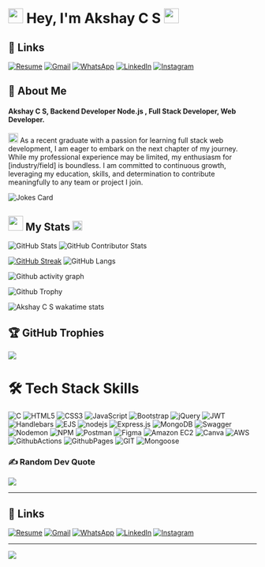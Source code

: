 # <img src="animated/rabbit.gif" height="30" /> Hey, I'm Akshay C S <img src="animated/hands.gif" height="30" />

## 🔗 Links
[![Resume](https://img.shields.io/badge/Resume-%239146FF.svg?logo=read-the-docs&logoColor=white)](https://drive.google.com/file/d/1xroQDN5fr9XB_RRATFobdgiORAF52hTu/view)
[![Gmail](https://img.shields.io/badge/Gmail-%23FF4500.svg?logo=Gmail&logoColor=white)](mailto:akshaycsasidharan@gmail.com)
[![WhatsApp](https://img.shields.io/badge/-WhatsApp-green?logo=WhatsApp&logoColor=white)](https://wa.me/+8137963621)
[![LinkedIn](https://img.shields.io/badge/LinkedIn-%230077B5.svg?logo=linkedin&logoColor=white)](https://www.linkedin.com/in/akshaycsofficial/)
[![Instagram](https://img.shields.io/badge/Instagram-%23E4405F.svg?logo=Instagram&logoColor=white)](https://www.instagram.com/a__c_s_/)


## 🚀 About Me

#### **Akshay C S**,  Backend Developer Node.js , Full Stack Developer, Web Developer.

<img src="animated/light_1.gif" height="20px" /> As a recent graduate with a passion for learning full stack web development, I am eager to embark on the next chapter of my journey. While my professional experience may be limited, my enthusiasm for [industry/field] is boundless. I am committed to continuous growth, leveraging my education, skills, and determination to contribute meaningfully to any team or project I join.

![Jokes Card](https://readme-jokes.vercel.app/api)

## <img src="animated/light_5.gif" height="30px" /> My Stats <img src="animated/loading.gif" height="20px" />

![GitHub Stats](https://github-readme-stats.vercel.app/api?username=akshaycsasidharan&show_icons=true&theme=radical)
![GitHub Contributor Stats](https://github-contributor-stats.vercel.app/api?username=akshaycsasidharan&limit=5&theme=dark&combine_all_yearly_contributions=true)

[![GitHub Streak](https://github-readme-streak-stats.herokuapp.com?user=akshaycsasidharan&theme=blueberry&date_format=M%20j%5B%2C%20Y%5D)](https://git.io/streak-stats)
![GitHub Langs](https://github-readme-stats.vercel.app/api/top-langs/?username=akshaycsasidharan&layout=compact&theme=blue-green)

![Github activity graph](https://github-readme-activity-graph.vercel.app/graph?username=akshaycsasidharan&theme=github-compact)

![Github Trophy](https://github-profile-trophy.vercel.app/?username=akshaycsasidharan&theme=discord)

![Akshay C S wakatime stats](https://github-readme-stats.vercel.app/api/wakatime?username=@akshaycs&layout=compact&theme=blue-green) 

## 🏆 GitHub Trophies
![](https://github-profile-trophy.vercel.app/?username=akshaycsasidharan&theme=radical&no-frame=false&no-bg=true&margin-w=4)

# 🛠️ Tech Stack Skills


![C](https://img.shields.io/badge/c-%2300599C.svg?style=for-the-badge&logo=c&logoColor=white) ![HTML5](https://img.shields.io/badge/html5-%23E34F26.svg?style=for-the-badge&logo=html5&logoColor=white) ![CSS3](https://img.shields.io/badge/css3-%231572B6.svg?style=for-the-badge&logo=css3&logoColor=white) ![JavaScript](https://img.shields.io/badge/javascript-%23323330.svg?style=for-the-badge&logo=javascript&logoColor=%23F7DF1E) ![Bootstrap](https://img.shields.io/badge/bootstrap-%238511FA.svg?style=for-the-badge&logo=bootstrap&logoColor=white)  ![jQuery](https://img.shields.io/badge/jquery-%230769AD.svg?style=for-the-badge&logo=jquery&logoColor=white) ![JWT](https://img.shields.io/badge/JWT-black?style=for-the-badge&logo=JSON%20web%20tokens) ![Handlebars](https://img.shields.io/badge/Handlebars-%23FF7E5B.svg?style=for-the-badge&logo=handlebars&logoColor=white) ![EJS](https://img.shields.io/badge/EJS-%23F0DB4F.svg?style=for-the-badge&logo=ejs&logoColor=white) ![nodejs](https://img.shields.io/badge/Node.js-43853D?style=for-the-badge&logo=node.js&logoColor=white) ![Express.js](https://img.shields.io/badge/express.js-%23404d59.svg?style=for-the-badge&logo=express&logoColor=%2361DAFB) ![MongoDB](https://img.shields.io/badge/MongoDB-%234ea94b.svg?style=for-the-badge&logo=mongodb&logoColor=white) ![Swagger](https://img.shields.io/badge/-Swagger-%23Clojure?style=for-the-badge&logo=swagger&logoColor=white) ![Nodemon](https://img.shields.io/badge/NODEMON-%23323330.svg?style=for-the-badge&logo=nodemon&logoColor=%BBDEAD) ![NPM](https://img.shields.io/badge/NPM-%23CB3837.svg?style=for-the-badge&logo=npm&logoColor=white)   ![Postman](https://img.shields.io/badge/Postman-FF6C37?style=for-the-badge&logo=postman&logoColor=white) ![Figma](https://img.shields.io/badge/figma-%23F24E1E.svg?style=for-the-badge&logo=figma&logoColor=white) ![Amazon EC2](https://img.shields.io/badge/Amazon_EC2-%23232F3E.svg?style=for-the-badge&logo=amazon-aws&logoColor=white) ![Canva](https://img.shields.io/badge/Canva-%2300C4CC.svg?style=for-the-badge&logo=Canva&logoColor=white)  ![AWS](https://img.shields.io/badge/AWS-%23FF9900.svg?style=for-the-badge&logo=amazon-aws&logoColor=white) ![GithubActions](https://img.shields.io/badge/github%20actions-121013?style=for-the-badge&logo=github&logoColor=white) ![GithubPages](https://img.shields.io/badge/github%20pages-121013?style=for-the-badge&logo=github&logoColor=white) ![GIT](https://img.shields.io/badge/Git-fc6d26?style=for-the-badge&logo=git&logoColor=white) ![Mongoose](https://img.shields.io/badge/Mongoose-%234ea94b.svg?style=for-the-badge&logo=mongoose&logoColor=white) 


### ✍️ Random Dev Quote

![](https://quotes-github-readme.vercel.app/api?type=vetical&theme=radical)

---

## 🔗 Links

[![Resume](https://img.shields.io/badge/Resume-%239146FF.svg?logo=read-the-docs&logoColor=white)](https://drive.google.com/file/d/1xroQDN5fr9XB_RRATFobdgiORAF52hTu/view)
[![Gmail](https://img.shields.io/badge/Gmail-%23FF4500.svg?logo=Gmail&logoColor=white)](mailto:akshaycsasidharan@gmail.com)
[![WhatsApp](https://img.shields.io/badge/-WhatsApp-green?logo=WhatsApp&logoColor=white)](https://wa.me/+8137963621)
[![LinkedIn](https://img.shields.io/badge/LinkedIn-%230077B5.svg?logo=linkedin&logoColor=white)](https://www.linkedin.com/in/akshaycsofficial/)
[![Instagram](https://img.shields.io/badge/Instagram-%23E4405F.svg?logo=Instagram&logoColor=white)](https://www.instagram.com/a__c_s_/)


---

[![](https://visitcount.itsvg.in/api?id=abdulvahabaa&icon=5&color=0)](https://visitcount.itsvg.in)

<!-- Proudly created with GPRM ( https://gprm.itsvg.in ) -->

